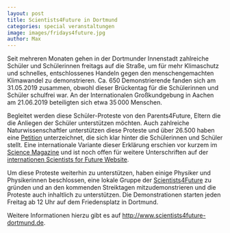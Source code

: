 ```yaml
---
layout: post
title: Scientists4Future in Dortmund
categories: special veranstaltungen
image: images/fridays4future.jpg
author: Max
---
```

Seit mehreren Monaten gehen in der Dortmunder Innenstadt zahlreiche Schüler
und Schülerinnen freitags auf die Straße, um für mehr Klimaschutz und schnelles, entschlossenes 
Handeln gegen den menschengemachten Klimawandel zu demonstrieren.
Ca. 650 Demonstrierende fanden sich am 31.05.2019 zusammen, obwohl dieser Brückentag für die Schülerinnen und Schüler schulfrei war. 
An der Internationalen Großkundgebung in Aachen am 21.06.2019 beteiligten sich etwa 35&thinsp;000 Menschen.

Begleitet werden diese Schüler-Proteste von den Parents4Future, Eltern
die die Anliegen der Schüler unterstützen möchten.
Auch zahlreiche Naturwissenschaftler unterstützen diese Proteste und über 26.500 haben
eine [Petition](https://www.scientists4future.org/stellungnahme-de/) unterzeichnet,
die sich klar hinter die Schülerinnen und Schüler stellt.
Eine internationale Variante dieser Erklärung erschien vor kurzem im [Science Magazine](https://doi.org/10.1126/science.aax3807)
und ist noch offen für weitere Unterschriften auf der [internationen Scientists for Future Website](https://scientistsforfuture.org).

Um diese Proteste weiterhin zu unterstützen, haben einige Physiker und Physikerinnen
beschlossen, eine lokale Gruppe der [Scientists4Future](https://www.scientists4future.org) zu gründen
und an den kommenden Streiktagen mitzudemonstrieren und die Proteste auch inhaltlich zu unterstützen.
Die Demonstrationen starten jeden Freitag ab 12 Uhr auf dem Friedensplatz in Dortmund.

Weitere Informationen hierzu gibt es auf http://www.scientists4future-dortmund.de.
